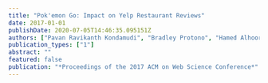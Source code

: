 ```yaml
---
title: "Pok'emon Go: Impact on Yelp Restaurant Reviews"
date: 2017-01-01
publishDate: 2020-07-05T14:46:35.095151Z
authors: ["Pavan Ravikanth Kondamudi", "Bradley Protono", "Hamed Alhoori"]
publication_types: ["1"]
abstract: ""
featured: false
publication: "*Proceedings of the 2017 ACM on Web Science Conference*"
---
```


